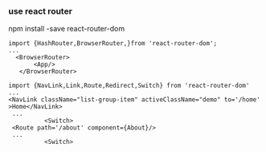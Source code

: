 ### use react router
npm install -save react-router-dom
 ```
 import {HashRouter,BrowserRouter,}from 'react-router-dom';
 ...
   <BrowserRouter>
        <App/>
    </BrowserRouter>
 ```
 ```
 import {NavLink,Link,Route,Redirect,Switch} from 'react-router-dom'
 ...
 <NavLink className="list-group-item" activeClassName="demo" to='/home' >Home</NavLink>
  ...
           <Switch>
  <Route path='/about' component={About}/>
  ...
           <Switch>
 ```